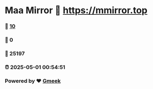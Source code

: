 # Maa Mirror :link: https://mmirror.top 
### :page_facing_up: [10](https://mmirror.top/tag.html) 
### :speech_balloon: 0 
### :hibiscus: 25197 
### :alarm_clock: 2025-05-01 00:54:51 
### Powered by :heart: [Gmeek](https://github.com/Meekdai/Gmeek)

